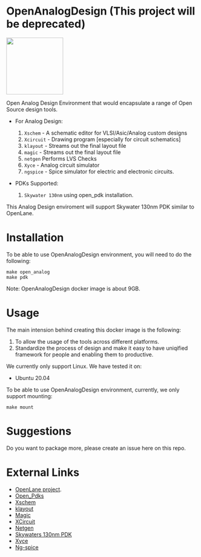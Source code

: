 # OpenAnalogDesign (This project will be deprecated)

[<img src="https://raw.githubusercontent.com/mabrains/sky130_ubuntu_setup/main/logo.svg" width="150">](http://mabrains.com/)

Open Analog Design Environment that would encapsulate a range of Open Source design tools.

* For Analog Design:

  1. `Xschem` - A schematic editor for VLSI/Asic/Analog custom designs
  2. `Xcircuit` - Drawing program [especially for circuit schematics]
  3. `klayout` - Streams out the final layout file
  4. `magic` - Streams out the final layout file
  5. `netgen` Performs LVS Checks
  6. `Xyce` - Analog circuit simulator
  7. `ngspice` - Spice simulator for electric and electronic circuits.


* PDKs Supported:
  1. `Skywater 130nm` using open_pdk installation.

This Analog Design enviroment will support Skywater 130nm PDK similar to OpenLane.

# Installation
To be able to use OpenAnalogDesign environment, you will need to do the following:
```
make open_analog
make pdk
```

Note: OpenAnalogDesign docker image is about 9GB.

# Usage

The main intension behind creating this docker image is the following:
1. To allow the usage of the tools across different platforms. 
2. Standardize the process of design and make it easy to have uniqified framework for people and enabling them to productive.

We currently only support Linux. We have tested it on:
* Ubuntu 20.04

To be able to use OpenAnalogDesign environment, currently, we only support mounting:
```
make mount
```

# Suggestions

Do you want to package more, please create an issue here on this repo.

# External Links
* [OpenLane project](https://github.com/The-OpenROAD-Project/OpenLane).
* [Open_Pdks](https://github.com/RTimothyEdwards/open_pdks)
* [Xschem](https://github.com/StefanSchippers/xschem)
* [klayout](https://github.com/KLayout/klayout)
* [Magic](https://github.com/RTimothyEdwards/magic)
* [XCircuit](https://github.com/RTimothyEdwards/XCircuit)
* [Netgen](https://github.com/RTimothyEdwards/netgen)
* [Skywaters 130nm PDK](https://github.com/google/skywater-pdk)
* [Xyce](https://xyce.sandia.gov/)
* [Ng-spice](http://ngspice.sourceforge.net/)


